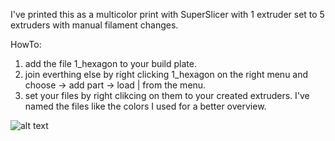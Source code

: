 I've printed this as a multicolor print with SuperSlicer with 1 extruder set to 5 extruders with manual filament changes. 

HowTo:
1. add the file 1_hexagon to your build plate.
2. join everthing else by right clicking 1_hexagon on the right menu and choose -> add part -> load | from the menu.
3. set your files by right clikcing on them to your created extruders. I've named the files like the colors I used for a better overview.

![alt text](https://github.com/PrintStructor/VORON-2.4/blob/main/M_Power_NEW.png?raw=true)
